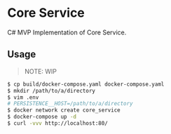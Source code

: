 # Core Service

C# MVP Implementation of Core Service.

## Usage

> NOTE: WIP

```bash
$ cp build/docker-compose.yaml docker-compose.yaml
$ mkdir /path/to/a/directory
$ vim .env
# PERSISTENCE__HOST=/path/to/a/directory
$ docker network create core_service
$ docker-compose up -d
$ curl -vvv http://localhost:80/
```
